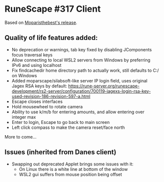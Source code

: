 # RuneScape #317 Client

Based on [Moparisthebest's release](https://www.moparisthebest.com/downloads/rs317.rar).

## Quality of life features added:
- No deprecation or warnings, tab key fixed by disabling JComponents focus traversal keys
- Allow connecting to local WSL2 servers from Windows by preferring IPv6 and using localhost
- Fix findcachedir home directory path to actually work, still defaults to C:/ on Windows
- Added moparscape/silabsoft-like server IP login field, uses original Jagex RSA keys by default: https://rune-server.org/runescape-development/rs2-server/configuration/700119-jagexs-login-rsa-key-used-revision-186-revision-597-a.html
- Escape closes interfaces
- Hold mousewheel to rotate camera
- Ability to use k/m/b for entering amounts, and allow entering over integer max
- Enter to login, Escape to go back to main screen
- Left click compass to make the camera reset/face north

More to come...

## Issues (inherited from Danes client)
- Swapping out deprecated Applet brings some issues with it:
  - On Linux there is a white line at bottom of the window
  - WSL2 gui suffers from mouse position being offset
